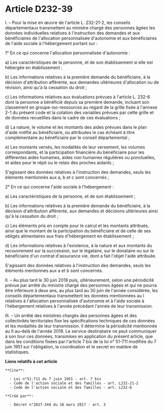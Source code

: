# Article D232-39

I. – Pour la mise en œuvre de l'article L. 232-21-2, les conseils départementaux transmettent au ministre chargé des
personnes âgées les données individuelles relatives à l'instruction des demandes et aux bénéficiaires de l'allocation
personnalisée d'autonomie et aux bénéficiaires de l'aide sociale à l'hébergement portant sur :

1° En ce qui concerne l'allocation personnalisée d'autonomie :

a) Les caractéristiques de la personne, et de son établissement si elle est hébergée en établissement ;

b) Les informations relatives à la première demande du bénéficiaire, à la décision d'attribution afférente, aux demandes
ultérieures d'allocation ou de révision, ainsi qu'à la cessation du droit ;

c) Les informations relatives aux évaluations prévues à l'article L. 232-6 dont la personne a bénéficié depuis sa première
demande, incluant son classement en groupe-iso-ressources au regard de la grille fixée à l'annexe 2-1 du présent code et la
cotation des variables prévues par cette grille et de données recueillies dans le cadre de ces évaluations ;

d) La nature, le volume et les montants des aides prévues dans le plan d'aide notifié au bénéficiaire, ou attribuées le cas
échéant à titre complémentaire au bénéficiaire par le conseil départemental ;

e) Les montants versés, les modalités de leur versement, les volumes correspondants, et la participation financière du
bénéficiaire pour les différentes aides humaines, aides non humaines régulières ou ponctuelles, et aides pour le répit ou le
relais des proches aidants ;

S'agissant des données relatives à l'instruction des demandes, seuls les éléments mentionnés aux a, b et c sont concernés ;

2° En ce qui concerne l'aide sociale à l'hébergement :

a) Les caractéristiques de la personne, et de son établissement ;

b) Les informations relatives à la première demande du bénéficiaire, à la décision d'attribution afférente, aux demandes et
décisions ultérieures ainsi qu'à la cessation du droit ;

c) Les éléments pris en compte pour le calcul et les montants attribués, ainsi que le montant de la participation du
bénéficiaire et de celle de ses obligés alimentaires aux frais d'hébergement en établissement ;

d) Les informations relatives à l'existence, à la nature et aux montants du recouvrement sur la succession, sur le légataire,
sur le donataire ou sur le bénéficiaire d'un contrat d'assurance vie, dont a fait l'objet l'aide attribuée.

S'agissant des données relatives à l'instruction des demandes, seuls les éléments mentionnés aux a et b sont concernés.

II. – Au plus tard le 30 juin 2018 puis, ultérieurement, selon une périodicité prévue par arrêté du ministre chargé des
personnes âgées et qui ne pourra être inférieure à deux ans, au plus tard au 30 juin de l'année considérée, les conseils
départementaux transmettent les données mentionnées au I relatives à l'allocation personnalisée d'autonomie et à l'aide
sociale à l'hébergement relatives à l'année précédant l'année de leur transmission.

III. – Un arrêté des ministres chargés des personnes âgées et des collectivités territoriales fixe les spécifications
techniques de ces données et les modalités de leur transmission. Il détermine la périodicité mentionnée au II au-delà de
l'année 2018. Le service destinataire ne peut communiquer à son tour ces données, transmises en application du présent
article, que dans les conditions fixées par l'article 7 bis de la loi n° 51-711 modifiée du 7 juin 1951 sur l'obligation, la
coordination et le secret en matière de statistiques.

**Liens relatifs à cet article**

	**Cite**:

	  - Loi n°51-711 du 7 juin 1951 - art. 7 bis
	  - Code de l'action sociale et des familles - art. L232-21-2
	  - Code de l'action sociale et des familles - art. L232-6

	**Créé par**:

	  - Décret n°2017-344 du 16 mars 2017 - art. 3
